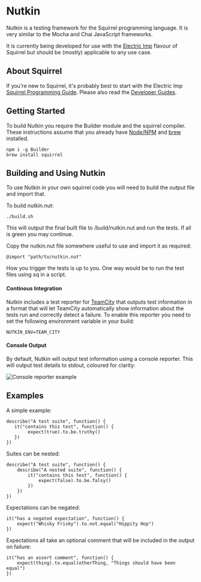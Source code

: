 # Nutkin

Nutkin is a testing framework for the Squirrel programming language.
It is very similar to the Mocha and Chai JavaScript frameworks.

It is currently being developed for use with the [Electric Imp](https://electricimp.com) flavour of Squirrel but should be (mostly) applicable to any use case.

## About Squirrel
If you're new to Squirrel, it's probably best to start with the Electric Imp [Squirrel Programming Guide](https://electricimp.com/docs/squirrel/squirrelcrib/). Please also read the [Developer Guides](https://electricimp.com/docs/resources/).

## Getting Started
To build Nutkin you require the Builder module and the squirrel compiler. These instructions assume that you already have [Node/NPM](http://nodejs.org) and [brew](http://brew.sh/) installed.
```
npm i -g Builder
brew install squirrel
```

## Building and Using Nutkin
To use Nutkin in your own squirrel code you will need to build the output file and import that.

To build nutkin.nut:
```
./build.sh
```
This will output the final built file to /build/nutkin.nut and run the tests. If all is green you may continue.

Copy the nutkin.nut file somewhere useful to use and import it as required:
```
@import "path/to/nutkin.nut"
```
How you trigger the tests is up to you. One way would be to run the test files using sq in a script.

#### Continous Integration
Nutkin includes a test reporter for [TeamCity](TeamCityReporter) that outputs test information in a format that will let TeamCity automatically show information about the tests run and correctly detect a failure.
To enable this reporter you need to set the following environment variable in your build:
```
NUTKIN_ENV=TEAM_CITY
```

#### Console Output
By default, Nutkin will output test information using a console reporter. This will output test details to stdout, coloured for clarity:

![Console reporter example](https://raw.githubusercontent.com/kiwipower/nutkin/master/docs/console_reporter_example.png)

## Examples

A simple example:
```
describe("A test suite", function() {
   it("contains this test", function() {
        expect(true).to.be.truthy()
   })
})
```

Suites can be nested:
```
describe("A test suite", function() {
    describe("A nested suite", function() {
        it("contains this test", function() {
            expect(false).to.be.falsy()
        })
    })
})
```

Expectations can be negated:
```
it("has a negated expectation", function() {
    expect("Whisky Frisky").to.not.equal("Hippity Hop")
})
```

Expectations all take an optional comment that will be included in the output on failure:
```
it("has an assert comment", function() {
    expect(thing).to.equal(otherThing, "Things should have been equal")
})
```
